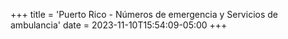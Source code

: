 +++
title = 'Puerto Rico - Números de emergencia y Servicios de ambulancia'
date = 2023-11-10T15:54:09-05:00
+++
